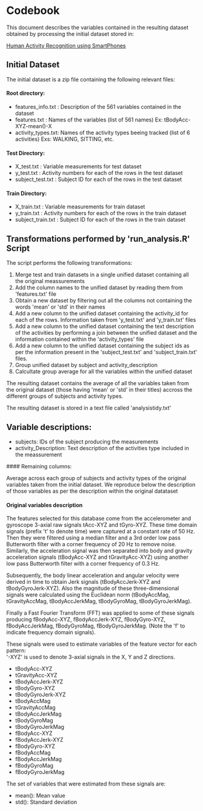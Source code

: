 # Codebook 

This document describes the variables contained in the resulting dataset obtained by processing the initial dataset stored in:

[Human Activity Recognition using SmartPhones](https://d396qusza40orc.cloudfront.net/getdata%2Fprojectfiles%2FUCI%20HAR%20Dataset.zip "https://d396qusza40orc.cloudfront.net/getdata%2Fprojectfiles%2FUCI%20HAR%20Dataset.zip")

## Initial Dataset

The initial dataset is a zip file containing the following relevant files:

#### Root directory:

* features_info.txt : Description of the 561 variables contained in the dataset
* features.txt      : Names of the variables (list of 561 names) Ex: tBodyAcc-XYZ-mean()-X
* activity_types.txt: Names of the activity types beeing tracked (list of 6 activities) Exs: WALKING, SITTING, etc.

#### Test Directory:

* X_test.txt        : Variable measurements for test dataset
* y_test.txt	  : Activity numbers for each of the rows in the test dataset
* subject_test.txt  : Subject ID for each of the rows in the test dataset


#### Train Directory:

* X_train.txt        : Variable measurements for train dataset
* y_train.txt        : Activity numbers for each of the rows in the train dataset
* subject_train.txt  : Subject ID for each of the rows in the train dataset


## Transformations performed by 'run_analysis.R' Script

The script performs the following transformations:

1. Merge test and train datasets in a single unified dataset containing all the original meassurements
2. Add the column names to the unified dataset by reading them from 'features.txt' file
3. Obtain a new dataset by filtering out all the columns not containing the words 'mean' or 'std' in their names
4. Add a new column to the unified dataset containing the activity_id for each of the rows. Information taken from 'y_test.txt' and 'y_train.txt' files
5. Add a new column to the unified dataset containing the text description of the activities by performing a join between the unified dataset and the information contained within the 'activity_types' file
6. Add a new column to the unified dataset containing the subject ids as per the information present in the 'subject_test.txt' and 'subject_train.txt' files.
7. Group unified dataset by subject and activity_description
8. Calcultate group average for all the variables within the unified dataset

The resulting dataset contains the average of all the variables taken from the original dataset (those having 'mean' or 'std' in their titles) accross the different groups of subjects and activity types.

The resulting dataset is stored in a text file called 'analysistidy.txt'
 
## Variable descriptions:

* subjects: IDs of the subject producing the measurements
* activity_Description: Text description of the activities type included in the meassurement

#### Remaining columns: 

Average across each group of subjects and activity types of the original variables taken from the initial dataset. We reproduce below the description of those variables as per the description within the original datataset

#### Original variables description

The features selected for this database come from the accelerometer and gyroscope 3-axial raw signals tAcc-XYZ and tGyro-XYZ. These time domain signals (prefix 't' to denote time) were captured at a constant rate of 50 Hz. Then they were filtered using a median filter and a 3rd order low pass Butterworth filter with a corner frequency of 20 Hz to remove noise. Similarly, the acceleration signal was then separated into body and gravity acceleration signals (tBodyAcc-XYZ and tGravityAcc-XYZ) using another low pass Butterworth filter with a corner frequency of 0.3 Hz. 

Subsequently, the body linear acceleration and angular velocity were derived in time to obtain Jerk signals (tBodyAccJerk-XYZ and tBodyGyroJerk-XYZ). Also the magnitude of these three-dimensional signals were calculated using the Euclidean norm (tBodyAccMag, tGravityAccMag, tBodyAccJerkMag, tBodyGyroMag, tBodyGyroJerkMag). 

Finally a Fast Fourier Transform (FFT) was applied to some of these signals producing fBodyAcc-XYZ, fBodyAccJerk-XYZ, fBodyGyro-XYZ, fBodyAccJerkMag, fBodyGyroMag, fBodyGyroJerkMag. (Note the 'f' to indicate frequency domain signals). 

These signals were used to estimate variables of the feature vector for each pattern:  
'-XYZ' is used to denote 3-axial signals in the X, Y and Z directions.

* tBodyAcc-XYZ
* tGravityAcc-XYZ
* tBodyAccJerk-XYZ
* tBodyGyro-XYZ
* tBodyGyroJerk-XYZ
* tBodyAccMag
* tGravityAccMag
* tBodyAccJerkMag
* tBodyGyroMag
* tBodyGyroJerkMag
* fBodyAcc-XYZ
* fBodyAccJerk-XYZ
* fBodyGyro-XYZ
* fBodyAccMag
* fBodyAccJerkMag
* fBodyGyroMag
* fBodyGyroJerkMag

The set of variables that were estimated from these signals are: 

* mean(): Mean value
* std(): Standard deviation


 
